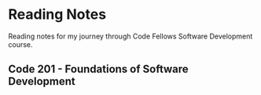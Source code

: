 # Reading Notes
Reading notes for my journey through Code Fellows Software Development course.

## Code 201 - Foundations of Software Development
